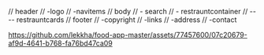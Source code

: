 
// header
// -logo 
// -navitems
// body 
// - search 
// - restrauntcontainer 
// ---- restrauntcards
// footer 
// -copyright 
// -links
// -address
// -contact

https://github.com/lekkha/food-app-master/assets/77457600/07c20679-af9d-4641-b768-fa76bd47ca09


 
